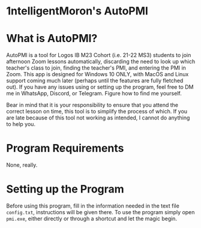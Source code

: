 # 1ntelligentMoron's AutoPMI

# What is AutoPMI?
AutoPMI is a tool for Logos IB M23 Cohort (i.e. 21-22 MS3) students to join afternoon Zoom lessons automatically, discarding the need to look up which teacher's class to join, finding the teacher's PMI, and entering the PMI in Zoom. This app is designed for Windows 10 ONLY, with MacOS and Linux support coming much later (perhaps until the features are fully fletched out). If you have any issues using or setting up the program, feel free to DM me in WhatsApp, Discord, or Telegram. Figure how to find me yourself.

Bear in mind that it is your responsibility to ensure that you attend the correct lesson on time, this tool is to simplify the process of which. If you are late because of this tool not working as intended, I cannot do anything to help you.

# Program Requirements
None, really.

# Setting up the Program
Before using this program, fill in the information needed in the text file `config.txt`, instructions will be given there.
To use the program simply open `pmi.exe`, either directly or through a shortcut and let the magic begin.
